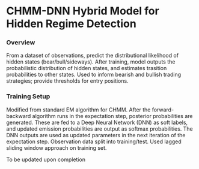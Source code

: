 # CHMM-DNN Hybrid Model for Hidden Regime Detection

### Overview
From a dataset of observations, predict the distributional likelihood of hidden states (bear/bull/sideways).
After training, model outputs the probabilistic distribution of hidden states, and estimates trasition probabilities to other states.
Used to inform bearish and bullish trading strategies; provide thresholds for entry positions.

### Training Setup
Modified from standard EM algorithm for CHMM.
After the forward-backward algorithm runs in the expectation step, posterior probabilities are generated.
These are fed to a Deep Neural Network (DNN) as soft labels, and updated emission probabilities are output as softmax probabilities.
The DNN outputs are used as updated parameters in the next iteration of the expectation step.
Observation data split into training/test. Used lagged sliding window approach on training set.

To be updated upon completion
